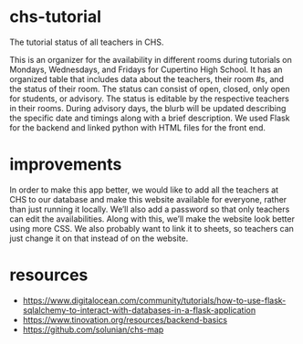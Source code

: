 # chs-tutorial
The tutorial status of all teachers in CHS.

This is an organizer for the availability in different rooms during tutorials on Mondays, Wednesdays, and Fridays for Cupertino High School. It has an organized table that includes data about the teachers, their room #s, and the status of their room. The status can consist of open, closed, only open for students, or advisory. The status is editable by the respective teachers in their rooms. During advisory days, the blurb will be updated describing the specific date and timings along with a brief description. We used Flask for the backend and linked python with HTML files for the front end.

# improvements 

In order to make this app better, we would like to add all the teachers at CHS to our database and make this website available for everyone, rather than just running it locally. We’ll also add a password so that only teachers can edit the availabilities. Along with this, we’ll make the website look better using more CSS. We also probably want to link it to sheets, so teachers can just change it on that instead of on the website.

# resources

* https://www.digitalocean.com/community/tutorials/how-to-use-flask-sqlalchemy-to-interact-with-databases-in-a-flask-application
* https://www.tinovation.org/resources/backend-basics
* https://github.com/solunian/chs-map 



